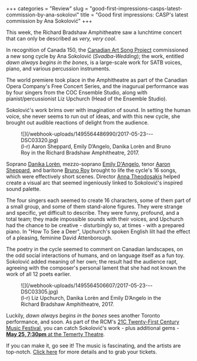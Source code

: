 +++
categories = "Review"
slug = "good-first-impressions-casps-latest-commission-by-ana-sokolovi"
title = "Good first impressions: CASP&#039;s latest commission by Ana Sokolović"
+++

This week, the Richard Bradshaw Amphitheatre saw a lunchtime concert that can only be described as *very, very cool*.

In recognition of Canada 150, the [Canadian Art Song Project](/scene/companies/canadian-art-song-project/) commissioned a new song cycle by Ana Sokolović (*Svadba-Wedding*); the work, entitled *dawn always begins in the bones*, is a large-scale work for SATB voices, piano, and various percussion instruments.

The world premiere took place in the Amphitheatre as part of the Canadian Opera Company's Free Concert Series, and the inagurual performance was by four singers from the COC Ensemble Studio, along with pianist/percussionist Liz Upchurch (Head of the Ensemble Studio).

Sokolović's work brims over with imagination of sound. In setting the human voice, she never seems to run out of ideas, and with this new cycle, she brought out audible reactions of delight from the audience.

<figure data-type="image">
![](/webhook-uploads/1495564486990/2017-05-23---DSC03320.jpg)
<figcaption>(l-r) Aaron Sheppard, Emily D’Angelo, Danika Lorèn and Bruno Roy in the Richard Bradshaw Amphitheatre, 2017.</figcaption>
</figure>

Soprano [Danika Lorèn](/scene/people/danika-loren/), mezzo-soprano [Emily D'Angelo](/scene/people/emily-dangelo/), tenor [Aaron Sheppard](/scene/people/aaron-sheppard/), and baritone [Bruno Roy](/scene/people/bruno-roy/) brought to life the cycle's 16 songs, which were effectively short scenes. Director [Anna Theodosakis](/scene/people/anna-theodosakis/) helped create a visual arc that seemed ingeniously linked to Sokolović's inspired sound palette.

The four singers each seemed to create 16 characters, some of them part of a small group, and some of them stand-alone figures. They were strange and specific, yet difficult to describe. They were funny, profound, and a total team; they made impossible sounds with their voices, and Upchurch had the chance to be creative - disturbingly so, at times - with a prepared piano. In "How To See a Deer", Upchurch's spoken English lilt had the effect of a 
pleasing, feminine David Attenborough.

The poetry in the cycle seemed to comment on Canadian landscapes, on the odd social interactions of humans, and on language itself as a fun toy. Sokolović added meaning of her own; the result had the audience rapt, agreeing with the composer's personal lament that she had not known the work of all 12 poets earlier.

<figure data-type="image">
![](/webhook-uploads/1495564506607/2017-05-23---DSC03305.jpg)
<figcaption>(l-r) Liz Upchurch, Danika Lorèn and Emily D’Angelo in the Richard Bradshaw Amphitheatre, 2017.</figcaption>
</figure>

Luckily, *dawn always begins in the bones* sees another Toronto performance, and soon. As part of the RCM's [21C Twenty-First Century Music Festival](https://performance.rcmusic.ca/21c), you can catch Sokolović's work - plus additional gems - [**May 25, 7:30pm** at the Temerty Theatre](https://performance.rcmusic.ca/event/21c/canadian-art-song-project). 

If you can make it, go see it! The music is fascinating, and the artists are top-notch. [Click here](https://performance.rcmusic.ca/event/21c/canadian-art-song-project) for more details and to grab your tickets.
